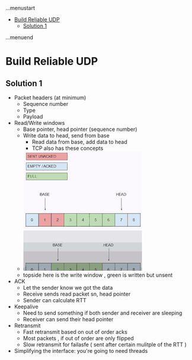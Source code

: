 ...menustart

 - [Build Reliable UDP](#33eef9972b3dab1ca3b2f203a5156f0f)
     - [Solution 1](#7e0129abb3834b04718bd19014931b29)

...menuend


<h2 id="33eef9972b3dab1ca3b2f203a5156f0f"></h2>


# Build Reliable UDP

<h2 id="7e0129abb3834b04718bd19014931b29"></h2>


## Solution 1

- Packet headers (at minimum)
    - Sequence number
    - Type 
    - Payload
- Read/Write windows
    - Base pointer, head pointer (sequence number)
    - Write data to head, send from base 
        - Read data from base, add data to head 
        - TCP also has these concepts
    - ![](../imgs/reliable_UDP_0.png)
    - topside here is the write window , green is written but unsent 
- ACK
    - Let the sender know we got the data
    - Receive sends read packet sn, head pointer
    - Sender can calculate RTT
- Keepalive
    - Need to send something if both sender and receiver are sleeping
    - Receiver can send their head pointer
- Retransmit
    - Fast retransmit based on out of order acks
    - Most packets , if out of order are only flipped
    - Slow retransmit for failasfe ( sent after certain mulitple of the RTT )
- Simplifying the interface: you're going to need threads


